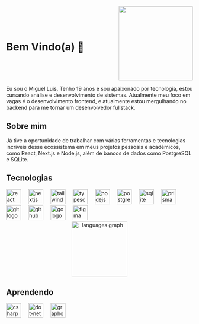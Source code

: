 <div style="display: flex; justify-content: space-between; align-items: center;">
  <h1 align="left">Bem Vindo(a) 👋</h1>
  <img height="200" src="https://user-images.githubusercontent.com/74038190/212750155-3ceddfbd-19d3-40a3-87af-8d329c8323c4.gif"  />
</div>

<p align="left">
  Eu sou o Miguel Luis, Tenho 19 anos e sou apaixonado por tecnologia, estou cursando análise e desenvolvimento de sistemas. Atualmente meu foco em vagas é o desenvolvimento frontend, e atualmente estou mergulhando no backend para me tornar um desenvolvedor fullstack.
</p>

<h2 align="left">Sobre mim</h2>

<p align="left">
  Já tive a oportunidade de trabalhar com várias ferramentas e tecnologias incríveis desse ecossistema em meus projetos pessoais e acadêmicos, como React, Next.js e Node.js, além de bancos de dados como PostgreSQL e SQLite.
</p>

<h2 align="left">Tecnologias</h2>

<div align="left">
  <img src="https://skillicons.dev/icons?i=react" height="40" alt="react logo" />
  <img width="12" />
  <img src="https://skillicons.dev/icons?i=nextjs" height="40" alt="nextjs logo" />
  <img width="12" />
  <img src="https://skillicons.dev/icons?i=tailwind" height="40" alt="tailwindcss logo" />
  <img width="12" />
  <img src="https://skillicons.dev/icons?i=ts" height="40" alt="typescript logo" />
  <img width="12" />
  <img src="https://skillicons.dev/icons?i=nodejs" height="40" alt="nodejs logo" />
  <img width="12" />
  <img src="https://skillicons.dev/icons?i=postgres" height="40" alt="postgresql logo" />
  <img width="12" />
  <img src="https://skillicons.dev/icons?i=sqlite" height="40" alt="sqlite logo" />
  <img width="12" />
  <img src="https://skillicons.dev/icons?i=prisma" height="40" alt="prisma logo" />
  <img width="12" />
  <img src="https://skillicons.dev/icons?i=git" height="40" alt="git logo" />
  <img width="12" />
  <img src="https://skillicons.dev/icons?i=github" height="40" alt="github logo" />
  <img width="12" />
  <img src="https://skillicons.dev/icons?i=go" height="40" alt="go logo"  />
  <img width="12" />
  <img src="https://skillicons.dev/icons?i=figma" height="40" alt="figma logo" />
</div>

<div align="center">
  <img src="https://github-readme-stats.vercel.app/api/top-langs?username=Miguelluisdev&locale=en&hide_title=false&layout=compact&card_width=320&langs_count=5&theme=dracula&hide_border=false&order=2" height="150" alt="languages graph"  />
</div>

<h2 align="left">Aprendendo</h2>
<div align="left">
  <img src="https://skillicons.dev/icons?i=cs" height="40" alt="csharp logo"  />
  <img width="12" />
  <img src="https://skillicons.dev/icons?i=dotnet" height="40" alt="dot-net logo"  />
  <img width="12" />
  <img src="https://skillicons.dev/icons?i=graphql" height="40" alt="graphql logo"  />
</div>
